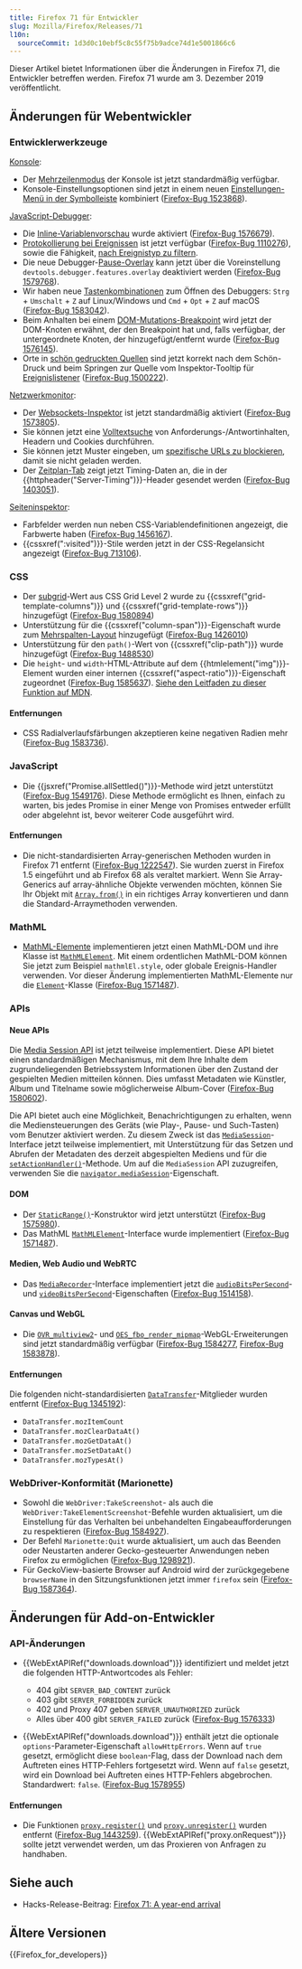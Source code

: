 ```yaml
---
title: Firefox 71 für Entwickler
slug: Mozilla/Firefox/Releases/71
l10n:
  sourceCommit: 1d3d0c10ebf5c8c55f75b9adce74d1e5001866c6
---
```


Dieser Artikel bietet Informationen über die Änderungen in Firefox 71, die Entwickler betreffen werden. Firefox 71 wurde am 3. Dezember 2019 veröffentlicht.

## Änderungen für Webentwickler

### Entwicklerwerkzeuge

[Konsole](https://firefox-source-docs.mozilla.org/devtools-user/web_console/index.html):

- Der [Mehrzeilenmodus](https://firefox-source-docs.mozilla.org/devtools-user/web_console/the_command_line_interpreter/index.html#multi-line-mode) der Konsole ist jetzt standardmäßig verfügbar.
- Konsole-Einstellungsoptionen sind jetzt in einem neuen [Einstellungen-Menü in der Symbolleiste](https://firefox-source-docs.mozilla.org/devtools-user/web_console/ui_tour/index.html#toolbar) kombiniert ([Firefox-Bug 1523868](https://bugzil.la/1523868)).

[JavaScript-Debugger](https://firefox-source-docs.mozilla.org/devtools-user/debugger/index.html):

- Die [Inline-Variablenvorschau](https://firefox-source-docs.mozilla.org/devtools-user/debugger/how_to/set_a_breakpoint/index.html#inline-variable-preview) wurde aktiviert ([Firefox-Bug 1576679](https://bugzil.la/1576679)).
- [Protokollierung bei Ereignissen](https://firefox-source-docs.mozilla.org/devtools-user/debugger/set_event_listener_breakpoints/index.html#logging-on-events) ist jetzt verfügbar ([Firefox-Bug 1110276](https://bugzil.la/1110276)), sowie die Fähigkeit, [nach Ereignistyp zu filtern](https://firefox-source-docs.mozilla.org/devtools-user/debugger/set_event_listener_breakpoints/index.html#filter-by-event-type).
- Die neue Debugger-[Pause-Overlay](https://firefox-source-docs.mozilla.org/devtools-user/debugger/how_to/step_through_code/index.html#pause-on-breakpoints-overlay) kann jetzt über die Voreinstellung `devtools.debugger.features.overlay` deaktiviert werden ([Firefox-Bug 1579768](https://bugzil.la/1579768)).
- Wir haben neue [Tastenkombinationen](https://firefox-source-docs.mozilla.org/devtools-user/keyboard_shortcuts/index.html) zum Öffnen des Debuggers: `Strg` + `Umschalt` + `Z` auf Linux/Windows und `Cmd` + `Opt` + `Z` auf macOS ([Firefox-Bug 1583042](https://bugzil.la/1583042)).
- Beim Anhalten bei einem [DOM-Mutations-Breakpoint](https://firefox-source-docs.mozilla.org/devtools-user/debugger/break_on_dom_mutation/index.html) wird jetzt der DOM-Knoten erwähnt, der den Breakpoint hat und, falls verfügbar, der untergeordnete Knoten, der hinzugefügt/entfernt wurde ([Firefox-Bug 1576145](https://bugzil.la/1576145)).
- Orte in [schön gedruckten Quellen](https://firefox-source-docs.mozilla.org/devtools-user/debugger/how_to/pretty-print_a_minified_file/index.html) sind jetzt korrekt nach dem Schön-Druck und beim Springen zur Quelle vom Inspektor-Tooltip für [Ereignislistener](https://firefox-source-docs.mozilla.org/devtools-user/page_inspector/how_to/examine_event_listeners/index.html) ([Firefox-Bug 1500222](https://bugzil.la/1500222)).

[Netzwerkmonitor](https://firefox-source-docs.mozilla.org/devtools-user/network_monitor/index.html):

- Der [Websockets-Inspektor](https://firefox-source-docs.mozilla.org/devtools-user/network_monitor/inspecting_web_sockets/index.html) ist jetzt standardmäßig aktiviert ([Firefox-Bug 1573805](https://bugzil.la/1573805)).
- Sie können jetzt eine [Volltextsuche](https://firefox-source-docs.mozilla.org/devtools-user/network_monitor/request_list/index.html#search-in-requests) von Anforderungs-/Antwortinhalten, Headern und Cookies durchführen.
- Sie können jetzt Muster eingeben, um [spezifische URLs zu blockieren](https://firefox-source-docs.mozilla.org/devtools-user/network_monitor/request_list/index.html#blocking-specific-urls), damit sie nicht geladen werden.
- Der [Zeitplan-Tab](https://firefox-source-docs.mozilla.org/devtools-user/network_monitor/request_details/index.html#timings) zeigt jetzt Timing-Daten an, die in der {{httpheader("Server-Timing")}}-Header gesendet werden ([Firefox-Bug 1403051](https://bugzil.la/1403051)).

[Seiteninspektor](https://firefox-source-docs.mozilla.org/devtools-user/page_inspector/index.html):

- Farbfelder werden nun neben CSS-Variablendefinitionen angezeigt, die Farbwerte haben ([Firefox-Bug 1456167](https://bugzil.la/1456167)).
- {{cssxref(":visited")}}-Stile werden jetzt in der CSS-Regelansicht angezeigt ([Firefox-Bug 713106](https://bugzil.la/713106)).

### CSS

- Der [subgrid](/de/docs/Web/CSS/CSS_grid_layout/Subgrid)-Wert aus CSS Grid Level 2 wurde zu {{cssxref("grid-template-columns")}} und {{cssxref("grid-template-rows")}} hinzugefügt ([Firefox-Bug 1580894](https://bugzil.la/1580894))
- Unterstützung für die {{cssxref("column-span")}}-Eigenschaft wurde zum [Mehrspalten-Layout](/de/docs/Web/CSS/CSS_multicol_layout) hinzugefügt ([Firefox-Bug 1426010](https://bugzil.la/1426010))
- Unterstützung für den `path()`-Wert von {{cssxref("clip-path")}} wurde hinzugefügt ([Firefox-Bug 1488530](https://bugzil.la/1488530))
- Die `height`- und `width`-HTML-Attribute auf dem {{htmlelement("img")}}-Element wurden einer internen {{cssxref("aspect-ratio")}}-Eigenschaft zugeordnet ([Firefox-Bug 1585637](https://bugzil.la/1585637)). [Siehe den Leitfaden zu dieser Funktion auf MDN](/de/docs/Learn_web_development/Extensions/Performance/Multimedia#rendering_strategy_preventing_jank_when_loading_images).

#### Entfernungen

- CSS Radialverlaufsfärbungen akzeptieren keine negativen Radien mehr ([Firefox-Bug 1583736](https://bugzil.la/1583736)).

### JavaScript

- Die {{jsxref("Promise.allSettled()")}}-Methode wird jetzt unterstützt ([Firefox-Bug 1549176](https://bugzil.la/1549176)). Diese Methode ermöglicht es Ihnen, einfach zu warten, bis jedes Promise in einer Menge von Promises entweder erfüllt oder abgelehnt ist, bevor weiterer Code ausgeführt wird.

#### Entfernungen

- Die nicht-standardisierten Array-generischen Methoden wurden in Firefox 71 entfernt ([Firefox-Bug 1222547](https://bugzil.la/1222547)). Sie wurden zuerst in Firefox 1.5 eingeführt und ab Firefox 68 als veraltet markiert. Wenn Sie Array-Generics auf array-ähnliche Objekte verwenden möchten, können Sie Ihr Objekt mit [`Array.from()`](/de/docs/Web/JavaScript/Reference/Global_Objects/Array/from) in ein richtiges Array konvertieren und dann die Standard-Arraymethoden verwenden.

### MathML

- [MathML-Elemente](/de/docs/Web/MathML/Reference/Element) implementieren jetzt einen MathML-DOM und ihre Klasse ist [`MathMLElement`](/de/docs/Web/API/MathMLElement). Mit einem ordentlichen MathML-DOM können Sie jetzt zum Beispiel `mathmlEl.style`, oder globale Ereignis-Handler verwenden. Vor dieser Änderung implementierten MathML-Elemente nur die [`Element`](/de/docs/Web/API/Element)-Klasse ([Firefox-Bug 1571487](https://bugzil.la/1571487)).

### APIs

#### Neue APIs

Die [Media Session API](/de/docs/Web/API/Media_Session_API) ist jetzt teilweise implementiert. Diese API bietet einen standardmäßigen Mechanismus, mit dem Ihre Inhalte dem zugrundeliegenden Betriebssystem Informationen über den Zustand der gespielten Medien mitteilen können. Dies umfasst Metadaten wie Künstler, Album und Titelname sowie möglicherweise Album-Cover ([Firefox-Bug 1580602](https://bugzil.la/1580602)).

Die API bietet auch eine Möglichkeit, Benachrichtigungen zu erhalten, wenn die Mediensteuerungen des Geräts (wie Play-, Pause- und Such-Tasten) vom Benutzer aktiviert werden. Zu diesem Zweck ist das [`MediaSession`](/de/docs/Web/API/MediaSession)-Interface jetzt teilweise implementiert, mit Unterstützung für das Setzen und Abrufen der Metadaten des derzeit abgespielten Mediens und für die [`setActionHandler()`](/de/docs/Web/API/MediaSession/setActionHandler)-Methode. Um auf die `MediaSession` API zuzugreifen, verwenden Sie die [`navigator.mediaSession`](/de/docs/Web/API/Navigator/mediaSession)-Eigenschaft.

#### DOM

- Der [`StaticRange()`](/de/docs/Web/API/StaticRange/StaticRange)-Konstruktor wird jetzt unterstützt ([Firefox-Bug 1575980](https://bugzil.la/1575980)).
- Das MathML [`MathMLElement`](/de/docs/Web/API/MathMLElement)-Interface wurde implementiert ([Firefox-Bug 1571487](https://bugzil.la/1571487)).

#### Medien, Web Audio und WebRTC

- Das [`MediaRecorder`](/de/docs/Web/API/MediaRecorder)-Interface implementiert jetzt die [`audioBitsPerSecond`](/de/docs/Web/API/MediaRecorder/audioBitsPerSecond)- und [`videoBitsPerSecond`](/de/docs/Web/API/MediaRecorder/videoBitsPerSecond)-Eigenschaften ([Firefox-Bug 1514158](https://bugzil.la/1514158)).

#### Canvas und WebGL

- Die [`OVR_multiview2`](/de/docs/Web/API/OVR_multiview2)- und [`OES_fbo_render_mipmap`](/de/docs/Web/API/OES_fbo_render_mipmap)-WebGL-Erweiterungen sind jetzt standardmäßig verfügbar ([Firefox-Bug 1584277](https://bugzil.la/1584277), [Firefox-Bug 1583878](https://bugzil.la/1583878)).

#### Entfernungen

Die folgenden nicht-standardisierten [`DataTransfer`](/de/docs/Web/API/DataTransfer)-Mitglieder wurden entfernt ([Firefox-Bug 1345192](https://bugzil.la/1345192)):

- `DataTransfer.mozItemCount`
- `DataTransfer.mozClearDataAt()`
- `DataTransfer.mozGetDataAt()`
- `DataTransfer.mozSetDataAt()`
- `DataTransfer.mozTypesAt()`

### WebDriver-Konformität (Marionette)

- Sowohl die `WebDriver:TakeScreenshot`- als auch die `WebDriver:TakeElementScreenshot`-Befehle wurden aktualisiert, um die Einstellung für das Verhalten bei unbehandelten Eingabeaufforderungen zu respektieren ([Firefox-Bug 1584927](https://bugzil.la/1584927)).
- Der Befehl `Marionette:Quit` wurde aktualisiert, um auch das Beenden oder Neustarten anderer Gecko-gesteuerter Anwendungen neben Firefox zu ermöglichen ([Firefox-Bug 1298921](https://bugzil.la/1298921)).
- Für GeckoView-basierte Browser auf Android wird der zurückgegebene `browserName` in den Sitzungsfunktionen jetzt immer `firefox` sein ([Firefox-Bug 1587364](https://bugzil.la/1587364)).

## Änderungen für Add-on-Entwickler

### API-Änderungen

- {{WebExtAPIRef("downloads.download")}} identifiziert und meldet jetzt die folgenden HTTP-Antwortcodes als Fehler:
  - 404 gibt `SERVER_BAD_CONTENT` zurück
  - 403 gibt `SERVER_FORBIDDEN` zurück
  - 402 und Proxy 407 geben `SERVER_UNAUTHORIZED` zurück
  - Alles über 400 gibt `SERVER_FAILED` zurück ([Firefox-Bug 1576333](https://bugzil.la/1576333))

- {{WebExtAPIRef("downloads.download")}} enthält jetzt die optionale `options`-Parameter-Eigenschaft `allowHttpErrors`. Wenn auf `true` gesetzt, ermöglicht diese `boolean`-Flag, dass der Download nach dem Auftreten eines HTTP-Fehlers fortgesetzt wird. Wenn auf `false` gesetzt, wird ein Download bei Auftreten eines HTTP-Fehlers abgebrochen. Standardwert: `false`. ([Firefox-Bug 1578955](https://bugzil.la/1578955))

#### Entfernungen

- Die Funktionen [`proxy.register()`](/de/docs/Mozilla/Add-ons/WebExtensions/API/proxy) und [`proxy.unregister()`](/de/docs/Mozilla/Add-ons/WebExtensions/API/proxy) wurden entfernt ([Firefox-Bug 1443259](https://bugzil.la/1443259)). {{WebExtAPIRef("proxy.onRequest")}} sollte jetzt verwendet werden, um das Proxieren von Anfragen zu handhaben.

## Siehe auch

- Hacks-Release-Beitrag: [Firefox 71: A year-end arrival](https://hacks.mozilla.org/2019/12/firefox-71-a-year-end-arrival/)

## Ältere Versionen

{{Firefox_for_developers}}
